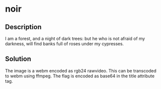 # noir
## Description
I am a forest, and a night of dark trees: but he who is not afraid of my
darkness, will find banks full of roses under my cypresses.

## Solution
The image is a webm encoded as rgb24 rawvideo. This can be transcoded to webm
using ffmpeg. The flag is encoded as base64 in the title attribute tag.
